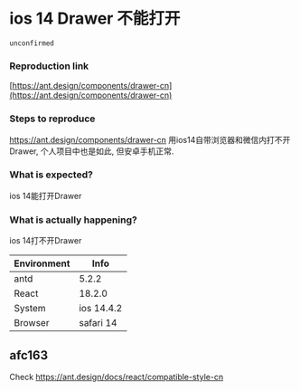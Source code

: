 # ios 14 Drawer 不能打开

`unconfirmed`

### Reproduction link

[https://ant.design/components/drawer-cn](https://ant.design/components/drawer-cn)

### Steps to reproduce

https://ant.design/components/drawer-cn 用ios14自带浏览器和微信内打不开Drawer, 个人项目中也是如此, 但安卓手机正常.

### What is expected?

ios 14能打开Drawer

### What is actually happening?

ios 14打不开Drawer

| Environment | Info       |
| ----------- | ---------- |
| antd        | 5.2.2      |
| React       | 18.2.0     |
| System      | ios 14.4.2 |
| Browser     | safari 14  |

<!-- generated by ant-design-issue-helper. DO NOT REMOVE -->

## afc163

Check https://ant.design/docs/react/compatible-style-cn
